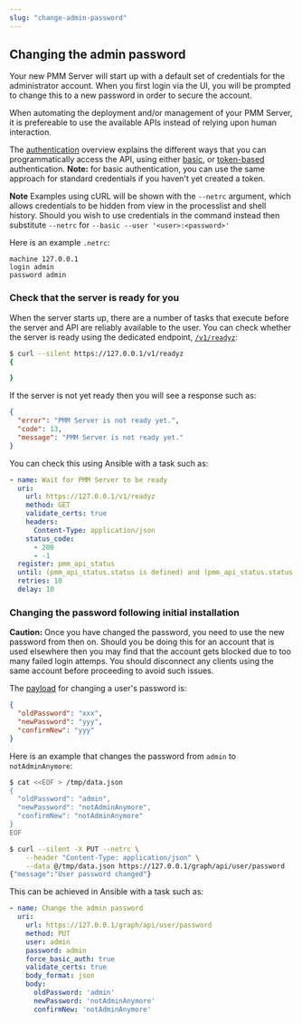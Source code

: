 ```yaml
---
slug: "change-admin-password"
---
```


## Changing the admin password

Your new PMM Server will start up with a default set of credentials for the administrator account.
When you first login via the UI, you will be prompted to change this to a new password in order to
secure the account.

When automating the deployment and/or management of your PMM Server, it is prefereable to use the
available APIs instead of relying upon human interaction.

The [authentication](#authentication) overview explains the different ways that you can
programmatically access the API, using either [basic](#use-an-api-key-in-basic-auth), or
[token-based](#authenticate) authentication. **Note:** for basic authentication, you can use the
same approach for standard credentials if you haven't yet created a token.

**Note** Examples using cURL will be shown with the `--netrc` argument, which allows
credentials to be hidden from view in the processlist and shell history. Should you wish to
use credentials in the command instead then substitute `--netrc` for `--basic --user '<user>:<password>'`

Here is an example `.netrc`:
```
machine 127.0.0.1
login admin
password admin
```

### Check that the server is ready for you

When the server starts up, there are a number of tasks that execute before the server and API
are reliably available to the user. You can check whether the server is ready using the dedicated
endpoint, [`/v1/readyz`](https://percona-pmm.readme.io/reference/readiness):

```sh
$ curl --silent https://127.0.0.1/v1/readyz
{

}
```

If the server is not yet ready then you will see a response such as:
```json
{
  "error": "PMM Server is not ready yet.",
  "code": 13,
  "message": "PMM Server is not ready yet."
}
```

You can check this using Ansible with a task such as:
```yaml
- name: Wait for PMM Server to be ready
  uri:
    url: https://127.0.0.1/v1/readyz
    method: GET
    validate_certs: true
    headers:
      Content-Type: application/json
    status_code:
      - 200
      - -1
  register: pmm_api_status
  until: (pmm_api_status.status is defined) and (pmm_api_status.status == 200)
  retries: 10
  delay: 10
```

### Changing the password following initial installation

**Caution:** Once you have changed the password, you need to use the new password
from then on. Should you be doing this for an account that is used elsewhere then
you may find that the account gets blocked due to too many failed login attemps.
You should disconnect any clients using the same account before proceeding to
avoid such issues.

The [payload](https://grafana.com/docs/grafana/latest/http_api/user/#change-password) for changing a user's password is:
```json
{
  "oldPassword": "xxx",
  "newPassword": "yyy",
  "confirmNew": "yyy"
}
```

Here is an example that changes the password from `admin` to `notAdminAnymore`:
```sh
$ cat <<EOF > /tmp/data.json
{
  "oldPassword": "admin",
  "newPassword": "notAdminAnymore",
  "confirmNew": "notAdminAnymore"
}
EOF

$ curl --silent -X PUT --netrc \
    --header "Content-Type: application/json" \
    --data @/tmp/data.json https://127.0.0.1/graph/api/user/password
{"message":"User password changed"}
```

This can be achieved in Ansible with a task such as:
```yaml
- name: Change the admin password
  uri:
    url: https://127.0.0.1/graph/api/user/password
    method: PUT
    user: admin
    password: admin
    force_basic_auth: true
    validate_certs: true
    body_format: json
    body:
      oldPassword: 'admin'
      newPassword: 'notAdminAnymore'
      confirmNew: 'notAdminAnymore'
```

